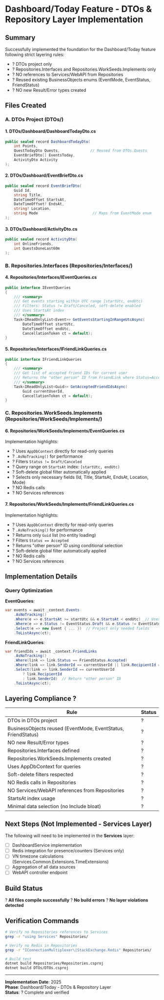 # Dashboard/Today Feature - DTOs & Repository Layer Implementation

## Summary

Successfully implemented the foundation for the Dashboard/Today feature following strict layering rules:
- ? DTOs project only
- ? Repositories.Interfaces and Repositories.WorkSeeds.Implements only
- ? NO references to Services/WebAPI from Repositories
- ? Reused existing BusinessObjects enums (EventMode, EventStatus, FriendStatus)
- ? NO new Result/Error types created

## Files Created

### A. DTOs Project (DTOs/)

#### 1. **DTOs/Dashboard/DashboardTodayDto.cs**
```csharp
public sealed record DashboardTodayDto(
    int Points,
    QuestTodayDto Quests,              // Reused from DTOs.Quests
    EventBriefDto[] EventsToday,
    ActivityDto Activity
);
```

#### 2. **DTOs/Dashboard/EventBriefDto.cs**
```csharp
public sealed record EventBriefDto(
    Guid Id,
    string Title,
    DateTimeOffset StartsAt,
    DateTimeOffset? EndsAt,
    string? Location,
    string Mode                         // Maps from EventMode enum
);
```

#### 3. **DTOs/Dashboard/ActivityDto.cs**
```csharp
public sealed record ActivityDto(
    int OnlineFriends,
    int QuestsDoneLast60m
);
```

### B. Repositories.Interfaces (Repositories/Interfaces/)

#### 4. **Repositories/Interfaces/IEventQueries.cs**
```csharp
public interface IEventQueries
{
    /// <summary>
    /// Get events starting within UTC range [startUtc, endUtc)
    /// Filters: Status != Draft/Canceled, soft-delete enabled
    /// Uses StartsAt index
    /// </summary>
    Task<IReadOnlyList<Event>> GetEventsStartingInRangeUtcAsync(
        DateTimeOffset startUtc, 
        DateTimeOffset endUtc, 
        CancellationToken ct = default);
}
```

#### 5. **Repositories/Interfaces/IFriendLinkQueries.cs**
```csharp
public interface IFriendLinkQueries
{
    /// <summary>
    /// Get list of accepted friend IDs for current user
    /// Returns the "other person" ID from FriendLink where Status=Accepted
    /// </summary>
    Task<IReadOnlyList<Guid>> GetAcceptedFriendIdsAsync(
        Guid currentUserId, 
        CancellationToken ct = default);
}
```

### C. Repositories.WorkSeeds.Implements (Repositories/WorkSeeds/Implements/)

#### 6. **Repositories/WorkSeeds/Implements/EventQueries.cs**
Implementation highlights:
- ? Uses `AppDbContext` directly for read-only queries
- ? `.AsNoTracking()` for performance
- ? Filters `Status != Draft/Canceled`
- ? Query range on `StartsAt` index: `[startUtc, endUtc)`
- ? Soft-delete global filter automatically applied
- ? Selects only necessary fields (Id, Title, StartsAt, EndsAt, Location, Mode)
- ? NO Redis calls
- ? NO Services references

#### 7. **Repositories/WorkSeeds/Implements/FriendLinkQueries.cs**
Implementation highlights:
- ? Uses `AppDbContext` directly for read-only queries
- ? `.AsNoTracking()` for performance
- ? Returns only `Guid` list (no entity loading)
- ? Filters `Status == Accepted`
- ? Returns "other person" ID using conditional selection
- ? Soft-delete global filter automatically applied
- ? NO Redis calls
- ? NO Services references

## Implementation Details

### Query Optimization

**EventQueries**:
```csharp
var events = await _context.Events
    .AsNoTracking()
    .Where(e => e.StartsAt >= startUtc && e.StartsAt < endUtc)  // Uses index
    .Where(e => e.Status != EventStatus.Draft && e.Status != EventStatus.Canceled)
    .Select(e => new Event { ... })  // Project only needed fields
    .ToListAsync(ct);
```

**FriendLinkQueries**:
```csharp
var friendIds = await _context.FriendLinks
    .AsNoTracking()
    .Where(link => link.Status == FriendStatus.Accepted)
    .Where(link => link.SenderId == currentUserId || link.RecipientId == currentUserId)
    .Select(link => link.SenderId == currentUserId 
        ? link.RecipientId 
        : link.SenderId)  // Return "other person" ID
    .ToListAsync(ct);
```

## Layering Compliance ?

| Rule | Status |
|------|--------|
| DTOs in DTOs project | ? |
| BusinessObjects reused (EventMode, EventStatus, FriendStatus) | ? |
| NO new Result/Error types | ? |
| Repositories.Interfaces defined | ? |
| Repositories.WorkSeeds.Implements created | ? |
| Uses AppDbContext for queries | ? |
| Soft-delete filters respected | ? |
| NO Redis calls in Repositories | ? |
| NO Services/WebAPI references from Repositories | ? |
| StartsAt index usage | ? |
| Minimal data selection (no Include bloat) | ? |

## Next Steps (Not Implemented - Services Layer)

The following will need to be implemented in the **Services** layer:
- [ ] DashboardService implementation
- [ ] Redis integration for presence/counters (Services only)
- [ ] VN timezone calculations (Services.Common.Extensions.TimeExtensions)
- [ ] Aggregation of all data sources
- [ ] WebAPI controller endpoint

## Build Status

? **All files compile successfully**
? **No build errors**
? **No layer violations detected**

## Verification Commands

```bash
# Verify no Repositories references to Services
grep -r "using Services" Repositories/

# Verify no Redis in Repositories
grep -r "IConnectionMultiplexer\|StackExchange.Redis" Repositories/

# Build test
dotnet build Repositories/Repositories.csproj
dotnet build DTOs/DTOs.csproj
```

---

**Implementation Date**: 2025  
**Phase**: Dashboard/Today - DTOs & Repository Layer  
**Status**: ? Complete and verified
